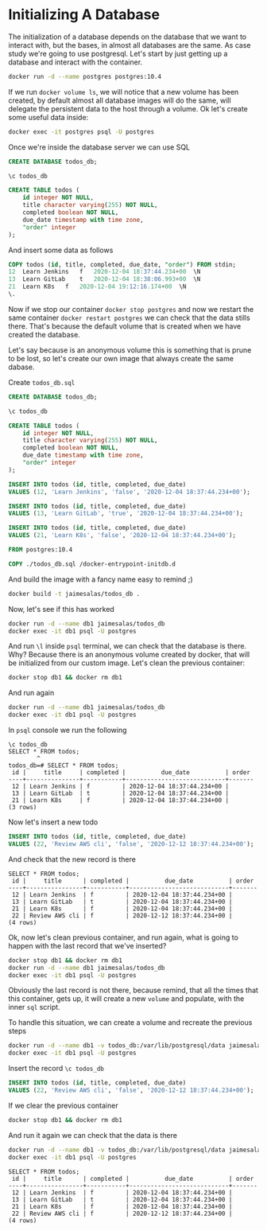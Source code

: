 # Initializing A Database

The initialization of a database depends on the database that we want to interact with, but the bases, in almost all databases are the same. As case study we're going to use postgresql. Let's start by just getting up a database and interact with the container.

```bash
docker run -d --name postgres postgres:10.4
```

If we run `docker volume ls`, we will notice that a new volume has been created, by default almost all database images will do the same, will delegate the persistent data to the host through a volume. Ok let's create some useful data inside:

```bash
docker exec -it postgres psql -U postgres
```

Once we're inside the database server we can use SQL

```sql
CREATE DATABASE todos_db;

\c todos_db

CREATE TABLE todos (
    id integer NOT NULL,
    title character varying(255) NOT NULL,
    completed boolean NOT NULL,
    due_date timestamp with time zone,
    "order" integer
);

```

And insert some data as follows

```sql
COPY todos (id, title, completed, due_date, "order") FROM stdin;
12	Learn Jenkins	f	2020-12-04 18:37:44.234+00	\N
13	Learn GitLab	t	2020-12-04 18:38:06.993+00	\N
21	Learn K8s	f	2020-12-04 19:12:16.174+00	\N
\.
```

Now if we stop our container `docker stop postgres` and now we restart the same container `docker restart postgres` we can check that the data stills there. That's because the default volume that is created when we have created the database.

Let's say because is an anonymous volume this is something that is prune to be lost, so let's create our own image that always create the same dabase.

Create `todos_db.sql`

```sql
CREATE DATABASE todos_db;

\c todos_db

CREATE TABLE todos (
    id integer NOT NULL,
    title character varying(255) NOT NULL,
    completed boolean NOT NULL,
    due_date timestamp with time zone,
    "order" integer
);

INSERT INTO todos (id, title, completed, due_date)
VALUES (12,	'Learn Jenkins', 'false', '2020-12-04 18:37:44.234+00');

INSERT INTO todos (id, title, completed, due_date)
VALUES (13,	'Learn GitLab', 'true', '2020-12-04 18:37:44.234+00');

INSERT INTO todos (id, title, completed, due_date)
VALUES (21,	'Learn K8s', 'false', '2020-12-04 18:37:44.234+00');

```

```Dockerfile
FROM postgres:10.4

COPY ./todos_db.sql /docker-entrypoint-initdb.d
```

And build the image with a fancy name easy to remind ;)

```bash
docker build -t jaimesalas/todos_db .
```

Now, let's see if this has worked

```bash
docker run -d --name db1 jaimesalas/todos_db
docker exec -it db1 psql -U postgres
```

And run `\l` inside `psql` terminal, we can check that the database is there. Why? Because there is an anonymous volume created by docker, that will be initialized from our custom image. Let's clean the previous container:

```bash
docker stop db1 && docker rm db1
```

And run again 

```bash
docker run -d --name db1 jaimesalas/todos_db
docker exec -it db1 psql -U postgres
```

In `psql` console we run the following
```
\c todos_db
SELECT * FROM todos;
        ^
todos_db=# SELECT * FROM todos;
 id |     title     | completed |          due_date          | order 
----+---------------+-----------+----------------------------+-------
 12 | Learn Jenkins | f         | 2020-12-04 18:37:44.234+00 |      
 13 | Learn GitLab  | t         | 2020-12-04 18:37:44.234+00 |      
 21 | Learn K8s     | f         | 2020-12-04 18:37:44.234+00 |      
(3 rows)
```

Now let's insert a new todo

```sql
INSERT INTO todos (id, title, completed, due_date)
VALUES (22,	'Review AWS cli', 'false', '2020-12-12 18:37:44.234+00');
```

And check that the new record is there

```
SELECT * FROM todos;
 id |     title      | completed |          due_date          | order 
----+----------------+-----------+----------------------------+-------
 12 | Learn Jenkins  | f         | 2020-12-04 18:37:44.234+00 |      
 13 | Learn GitLab   | t         | 2020-12-04 18:37:44.234+00 |      
 21 | Learn K8s      | f         | 2020-12-04 18:37:44.234+00 |      
 22 | Review AWS cli | f         | 2020-12-12 18:37:44.234+00 |      
(4 rows)
```

Ok, now let's clean previous container, and run again, what is going to happen with the last record that we've inserted?

```bash
docker stop db1 && docker rm db1
docker run -d --name db1 jaimesalas/todos_db
docker exec -it db1 psql -U postgres
```

Obviously the last record is not there, because remind, that all the times that this container, gets up, it will create a new `volume` and populate, with the inner `sql` script.

To handle this situation, we can create a volume and recreate the previous steps

```bash
docker run -d --name db1 -v todos_db:/var/lib/postgresql/data jaimesalas/todos_db
docker exec -it db1 psql -U postgres
```

Insert the record `\c todos_db`

```sql
INSERT INTO todos (id, title, completed, due_date)
VALUES (22,	'Review AWS cli', 'false', '2020-12-12 18:37:44.234+00');
```

If we clear the previous container

```bash
docker stop db1 && docker rm db1
```

And run it again we can check that the data is there

```bash
docker run -d --name db1 -v todos_db:/var/lib/postgresql/data jaimesalas/todos_db
docker exec -it db1 psql -U postgres
```

```
SELECT * FROM todos;
 id |     title      | completed |          due_date          | order 
----+----------------+-----------+----------------------------+-------
 12 | Learn Jenkins  | f         | 2020-12-04 18:37:44.234+00 |      
 13 | Learn GitLab   | t         | 2020-12-04 18:37:44.234+00 |      
 21 | Learn K8s      | f         | 2020-12-04 18:37:44.234+00 |      
 22 | Review AWS cli | f         | 2020-12-12 18:37:44.234+00 |      
(4 rows)
```